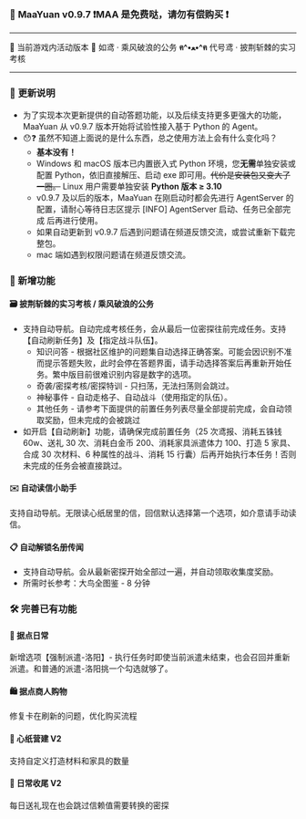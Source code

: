 ### 🥳 **MaaYuan v0.9.7 ❗MAA 是免费哒，请勿有偿购买 ❗**

---

🐾 当前游戏内活动版本 🐾 如鸢 · 乘风破浪的公务 **ฅ^•ﻌ•^ฅ** 代号鸢 · 披荆斩棘的实习考核

---

### 🚧 **更新说明**

- 为了实现本次更新提供的自动答题功能，以及后续支持更多更强大的功能，MaaYuan 从 v0.9.7 版本开始将试验性接入基于 Python 的 Agent。
- 😯❓ 虽然不知道上面说的是什么东西，总之使用方法上会有什么变化吗？
  - **基本没有！**
  - Windows 和 macOS 版本已内置嵌入式 Python 环境，您**无需**单独安装或配置 Python，依旧直接解压、启动 exe 即可用。~~代价是安装包又变大了一圈。~~ Linux 用户需要单独安装 **Python 版本 ≥ 3.10**
  - v0.9.7 及以后的版本，MaaYuan 在刚启动时都会先进行 AgentServer 的配置，请耐心等待日志区提示 [INFO] AgentServer 启动、任务已全部完成 后再进行使用。
  - 如果自动更新到 v0.9.7 后遇到问题请在频道反馈交流，或尝试重新下载完整包。
  - mac 端如遇到权限问题请在频道反馈交流。

### **🌟 新增功能**

#### 🗃️ **披荆斩棘的实习考核 / 乘风破浪的公务**

- 支持自动导航。自动完成考核任务，会从最后一位密探往前完成任务。支持【自动刷新任务】及【指定战斗队伍】。
  - 知识问答 - 根据社区维护的问题集自动选择正确答案。可能会因识别不准而提示答题失败，此时会停在答题界面，请手动选择答案后再重新开始任务。繁中版目前很难识别内容是数字的选项。
  - 奇袭/密探考核/密探特训 - 只扫荡，无法扫荡则会跳过。
  - 神秘事件 - 自动走格子、自动战斗（使用指定的队伍）。
  - 其他任务 - 请参考下面提供的前置任务列表尽量全部提前完成，会自动领取奖励，但未完成的会被跳过
- 如开启【自动刷新】功能，请确保完成前置任务（25 次鸢报、消耗五铢钱 60w、送礼 30 次、消耗白金币 200、消耗家具派遣体力 100、打造 5 家具、合成 30 次材料、6 种属性的战斗、消耗 15 行囊）后再开始执行本任务！否则未完成的任务会被直接跳过。

#### ✉️ **自动读信小助手**

支持自动导航。无限读心纸居里的信，回信默认选择第一个选项，如介意请手动读信。

#### 📋 **自动解锁名册传闻**

- 支持自动导航。会从最新密探开始全部过一遍，并自动领取收集度奖励。
- 所需时长参考：大鸟全图鉴 - 8 分钟

### 🛠️ **完善已有功能**

#### 🏯 **据点日常**

新增选项【强制派遣-洛阳】- 执行任务时即使当前派遣未结束，也会召回并重新派遣。和普通的派遣-洛阳挑一个勾选就够了。

#### 🛍️ **据点商人购物**

修复卡在刷新的问题，优化购买流程

#### 🔨 **心纸营建 V2**

支持自定义打造材料和家具的数量

#### 🔶 **日常收尾 V2**

每日送礼现在也会跳过信赖值需要转换的密探
